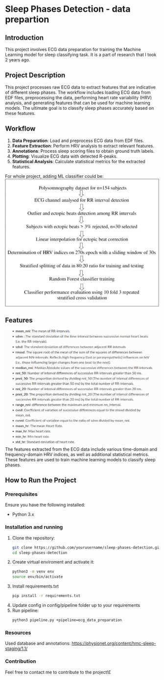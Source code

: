 # Sleep Phases Detection - data prepartion

## Introduction

This project involves ECG data preparation for training the Machine Learning model for sleep classifying task. It is a part of research that I took 2 years ago.
## Project Description

This project processes raw ECG data to extract features that are indicative of different sleep phases. The workflow includes loading ECG data from EDF files, preprocessing the data, performing heart rate variability (HRV) analysis, and generating features that can be used for machine learning models. The ultimate goal is to classify sleep phases accurately based on these features.

## Workflow

1. **Data Preparation**: Load and preprocess ECG data from EDF files.
2. **Feature Extraction**: Perform HRV analysis to extract relevant features.
3. **Annotations**: Process sleep scoring files to obtain ground truth labels.
4. **Plotting**: Visualize ECG data with detected R-peaks.
5. **Statistical Analysis**: Calculate statistical metrics for the extracted features.

For whole project, adding ML classifier could be:
![Workflow](workflow.jpg)

## Features

![Features](features.png)
The features extracted from the ECG data include various time-domain and frequency-domain HRV indices, as well as additional statistical metrics. These features are used to train machine learning models to classify sleep phases.

## How to Run the Project

### Prerequisites

Ensure you have the following installed:
- Python 3.x

### Installation and running

1. Clone the repository:
   ```sh
   git clone https://github.com/yourusername/sleep-phases-detection.git
   cd sleep-phases-detection
    ```
2. Create virtual enviroment and activate it:
    ``` sh
    python3 -m venv env
    source env/bin/activate
    ```
3. Install requirements.txt
    ```sh
    pip install -r requirements.txt
    ```
4. Update config in config/pipeline folder up to your requirements
5. Run pipeline:
    ```sh
    python3 pipeline.py +pipeline=ecg_data_preparation
    ```

### Resources

Used database and annotations: https://physionet.org/content/hmc-sleep-staging/1.1/

### Contribution

Feel free to contact me to contribute to the project!£
